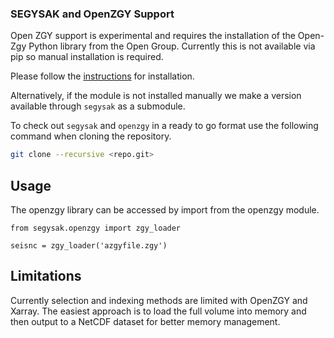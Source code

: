 ### SEGYSAK and  OpenZGY Support

Open ZGY support is experimental and requires the installation of the Open-Zgy
Python library from the Open Group. Currently this is not available via pip so
manual installation is required.

Please follow the [instructions](https://community.opengroup.org/osdu/platform/domain-data-mgmt-services/seismic/open-zgy/-/tree/master/python)
for installation.

Alternatively, if the module is not installed manually we make a version available
through `segysak` as a submodule.

To check out `segysak` and `openzgy` in a ready to go format use the following command when cloning the repository.
```bash
git clone --recursive <repo.git>
```

## Usage

The openzgy library can be accessed by import from the openzgy module.

```
from segysak.openzgy import zgy_loader

seisnc = zgy_loader('azgyfile.zgy')
```

## Limitations

Currently selection and indexing methods are limited with OpenZGY and Xarray.
The easiest approach is to load the full volume into memory and then output to
a NetCDF dataset for better memory management.
